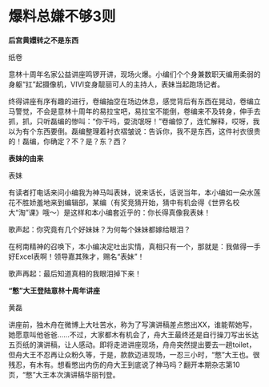 # 爆料总嫌不够3则

**后宫黄嬛转之不是东西**

纸卷 

意林十周年名家公益讲座鸣锣开讲，现场火爆。小编们个个身兼数职天编用柔弱的身躯“扛”起摄像机，VIVI变身靓丽可人的主持人，表妹当起跑场记者。 

终得讲座有序有趣的进行，卷编抽空在场边休息，感觉背后有东西在晃动，卷编立马警觉，不会是意林十周年的易拉宝吧，易拉宝不能倒，卷编来不及转身，伸手去抓，抓，只听磊编的惨叫：“你干吗，耍流氓呀！”卷编惊了，连忙解释，哎呀，我以为有个东西要倒。磊编整理着衬衣褶皱说：告诉你，我不是东西，这件衬衣很贵的！磊编，你确定？不？是？东？西？ 

**表妹的由来**

表妹 

有读者打电话来问小编我为神马叫表妹，说来话长，话说当年，本小编如一朵水莲花不胜娇羞地来到编辑部，某编（有奖竞猜开始，猜中有机会得《世界名校大“淘”课》哦～）是这样和本小编套近乎的：你长得真像我表妹！ 

歌声起：你究竟有几个好妹妹？为何每个妹妹都嫁给眼泪？ 

在柯南精神的召唤下，本小编决定吐出实情，真相只有一个，那就是：我做得一手好Excel表啊！领导嘉其殊才，赐名“表妹”！ 

歌声再起：最后知道真相的我眼泪掉下来！ 

**“憋”大王登陆意林十周年讲座**

黄磊 

讲座前，独木舟在微博上大吐苦水，称为了写演讲稿差点憋出XX，谁能帮她写，她愿意叫他爸爸……不过，大家都木有机会了，舟大王最终还是自行操刀写出长达五页纸的演讲稿，让人感动。即将走进讲座现场，舟舟突然提出要去一趟toilet，但舟大王不忍再让众粉久等，于是，款款迈进现场，一忍三小时，“憋”大王也。很残忍，有木有。想看憋出内伤的舟大王到底说了神马吗？翻开本期杂志第10页，“憋”大王本次演讲稿华丽刊登。